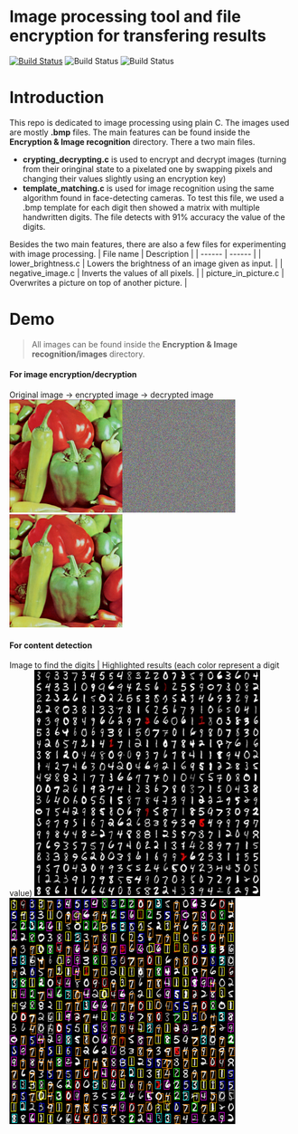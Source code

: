 # Image processing tool and file encryption for transfering results

[![Build Status](https://travis-ci.org/joemccann/dillinger.svg?branch=master)](https://github.com/andrei828/C_Image_Processing) ![Build Status](https://img.shields.io/github/repo-size/andrei828/C_Image_Processing) ![Build Status](https://img.shields.io/github/last-commit/andrei828/C_Image_Processing)

# Introduction
This repo is dedicated to image processing using plain C. The images used are mostly **.bmp** files. The main features can be found inside the **Encryption & Image recognition** directory. There a two main files.        
- **crypting_decrypting.c** is used to encrypt and decrypt images (turning from their oringinal state to a pixelated one by swapping pixels and changing their values slightly using an encryption key)
- **template_matching.c** is used for image recognition using the same algorithm found in face-detecting cameras. To test this file, we used a .bmp template for each digit then showed a matrix with multiple handwritten digits. The file detects with 91% accuracy the value of the digits.

Besides the two main features, there are also a few files for experimenting with image processing. 
| File name | Description |
| ------ | ------ |
| lower_brightness.c | Lowers the brightness of an image given as input. |
| negative_image.c | Inverts the values of all pixels. |
| picture_in_picture.c | Overwrites a picture on top of another picture. |
# Demo
> All images can be found inside the **Encryption & Image recognition/images** directory.

#### For image encryption/decryption
Original image -> encrypted image -> decrypted image
<img src="https://github.com/andrei828/C_Image_Processing/blob/master/Encryption%20%26%20Image%20recognition/images/peppers/peppers.bmp" alt="" data-canonical-src="https://github.com/andrei828/C_Image_Processing/blob/master/Encryption%20%26%20Image%20recognition/images/peppers/peppers.bmp" width="200" height="200" /><img src="https://raw.githubusercontent.com/andrei828/C_Image_Processing/master/Encryption%20%26%20Image%20recognition/images/peppers/enc_peppers_ok.bmp" alt="" data-canonical-src="https://raw.githubusercontent.com/andrei828/C_Image_Processing/master/Encryption%20%26%20Image%20recognition/images/peppers/enc_peppers_ok.bmp" width="200" height="200" /><img src="https://github.com/andrei828/C_Image_Processing/blob/master/Encryption%20%26%20Image%20recognition/images/peppers/peppers.bmp" alt="" data-canonical-src="https://github.com/andrei828/C_Image_Processing/blob/master/Encryption%20%26%20Image%20recognition/images/peppers/peppers.bmp" width="200" height="200" />

#### For content detection
Image to find the digits | Highlighted results (each color represent a digit value)
<img src="https://github.com/andrei828/C_Image_Processing/blob/master/Encryption%20%26%20Image%20recognition/images/digits.bmp" alt="" data-canonical-src="https://github.com/andrei828/C_Image_Processing/blob/master/Encryption%20%26%20Image%20recognition/images/digits.bmp" width="400" height="400" /><img src="https://github.com/andrei828/C_Image_Processing/blob/master/Encryption%20%26%20Image%20recognition/images/found_patterns.bmp" alt="" data-canonical-src="https://github.com/andrei828/C_Image_Processing/blob/master/Encryption%20%26%20Image%20recognition/images/found_patterns.bmp" width="400" height="400" />
